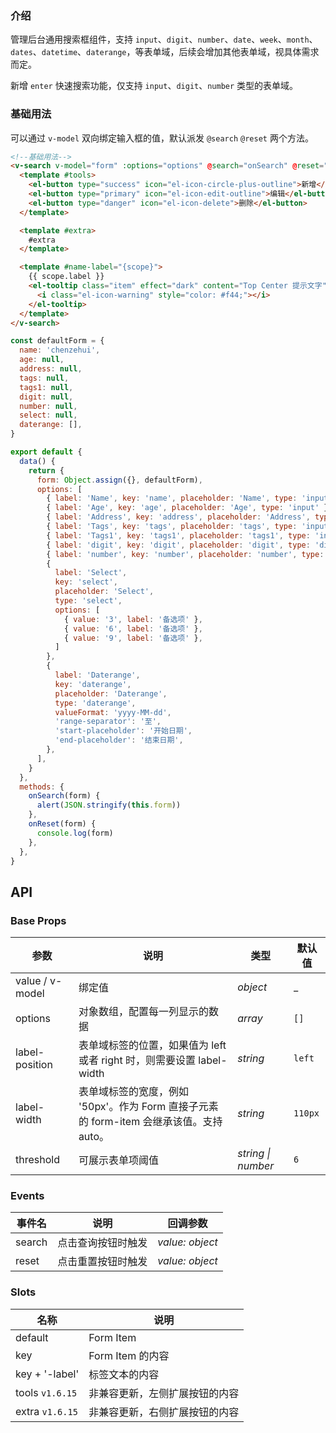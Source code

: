 ### 介绍

管理后台通用搜索框组件，支持 `input`、`digit`、`number`、`date`、`week`、`month`、`dates`、`datetime`、`daterange`，等表单域，后续会增加其他表单域，视具体需求而定。

新增 `enter` 快速搜索功能，仅支持 `input`、`digit`、`number` 类型的表单域。

### 基础用法

可以通过 `v-model` 双向绑定输入框的值，默认派发 `@search`  `@reset` 两个方法。

```html
<!--基础用法-->
<v-search v-model="form" :options="options" @search="onSearch" @reset="onReset">
  <template #tools>
    <el-button type="success" icon="el-icon-circle-plus-outline">新增</el-button>
    <el-button type="primary" icon="el-icon-edit-outline">编辑</el-button>
    <el-button type="danger" icon="el-icon-delete">删除</el-button>
  </template>

  <template #extra>
    #extra
  </template>

  <template #name-label="{scope}">
    {{ scope.label }}
    <el-tooltip class="item" effect="dark" content="Top Center 提示文字" placement="top">
      <i class="el-icon-warning" style="color: #f44;"></i>
    </el-tooltip>
  </template>
</v-search>
```

```js
const defaultForm = {
  name: 'chenzehui',
  age: null,
  address: null,
  tags: null,
  tags1: null,
  digit: null,
  number: null,
  select: null,
  daterange: [],
}

export default {
  data() {
    return {
      form: Object.assign({}, defaultForm),
      options: [
        { label: 'Name', key: 'name', placeholder: 'Name', type: 'input' },
        { label: 'Age', key: 'age', placeholder: 'Age', type: 'input' },
        { label: 'Address', key: 'address', placeholder: 'Address', type: 'input' },
        { label: 'Tags', key: 'tags', placeholder: 'tags', type: 'input' },
        { label: 'Tags1', key: 'tags1', placeholder: 'tags1', type: 'input' },
        { label: 'digit', key: 'digit', placeholder: 'digit', type: 'digit' },
        { label: 'number', key: 'number', placeholder: 'number', type: 'number' },
        {
          label: 'Select',
          key: 'select',
          placeholder: 'Select',
          type: 'select',
          options: [
            { value: '3', label: '备选项' },
            { value: '6', label: '备选项' },
            { value: '9', label: '备选项' },
          ]
        },
        {
          label: 'Daterange',
          key: 'daterange',
          placeholder: 'Daterange',
          type: 'daterange',
          valueFormat: 'yyyy-MM-dd',
          'range-separator': '至',
          'start-placeholder': '开始日期',
          'end-placeholder': '结束日期',
        },
      ],
    }
  },
  methods: {
    onSearch(form) {
      alert(JSON.stringify(this.form))
    },
    onReset(form) {
      console.log(form)
    },
  },
}
```

## API

### Base Props

| 参数   | 说明           | 类型      | 默认值 |
| ------ | -------------- | --------- | ------ |
| value / v-model | 绑定值 | _object_  | _    |
| options | 对象数组，配置每一列显示的数据 | _array_  | `[]`    |
| label-position | 表单域标签的位置，如果值为 left 或者 right 时，则需要设置 label-width | _string_  | `left`    |
| label-width | 表单域标签的宽度，例如 '50px'。作为 Form 直接子元素的 form-item 会继承该值。支持 auto。 | _string_  | `110px`    |
| threshold | 可展示表单项阈值 | _string \| number_  | `6`    |

### Events

| 事件名   | 说明           | 回调参数      |
| ------ | -------------- | --------- |
| search | 点击查询按钮时触发   | _value: object_  |
| reset | 点击重置按钮时触发   | _value: object_  | 

### Slots

| 名称   | 说明           | 
| ------ | -------------- | 
| default | Form Item   |
| key | Form Item 的内容   |
| key + '-label' | 标签文本的内容   |  
| tools `v1.6.15` | 非兼容更新，左侧扩展按钮的内容   |  
| extra `v1.6.15` | 非兼容更新，右侧扩展按钮的内容   |  